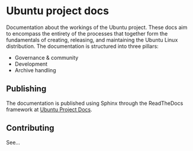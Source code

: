 # Ubuntu project docs

Documentation about the workings of the Ubuntu project. These docs aim
to encompass the entirety of the processes that together form the
fundamentals of creating, releasing, and maintaining the Ubuntu Linux
distribution. The documentation is structured into three pillars:

* Governance & community
* Development
* Archive handling

## Publishing

The documentation is published using Sphinx through the ReadTheDocs
framework at [Ubuntu Project Docs]().

## Contributing

See...

